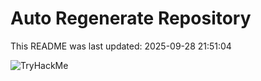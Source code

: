 # Auto Regenerate Repository

This README was last updated: 2025-09-28 21:51:04

 ![TryHackMe](https://tryhackme.com/badge/533634)